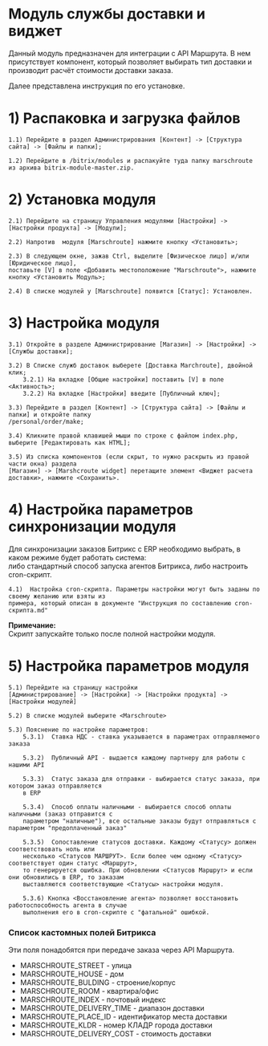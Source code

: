 # Модуль службы доставки и виджет

Данный модуль предназначен для интеграции с API Маршрута. 
В нем присутствует компонент, который позволяет выбирать  тип доставки и производит расчёт стоимости доставки заказа.

Далее представлена инструкция по его установке.

# 1) Распаковка и загрузка файлов
 
	1.1) Перейдите в раздел Администрирования [Контент] -> [Структура сайта] -> [Файлы и папки];

	1.2) Перейдите в /bitrix/modules и распакуйте туда папку marschroute из архива bitrix-module-master.zip.

# 2) Установка модуля

	2.1) Перейдите на страницу Управления модулями [Настройки] -> [Настройки продукта] -> [Модули];

	2.2) Напротив  модуля [Marschroute] нажмите кнопку <Установить>;

	2.3) В следующем окне, зажав Ctrl, выделите [Физическое лицо] и/или [Юридическое лицо],   
	поставьте [V] в поле <Добавить местоположение "Marschroute">, нажмите кнопку <Установить Модуль>;
	
	2.4) В списке модулей у [Marschroute] появится [Статус]: Установлен.

# 3) Настройка модуля

	3.1) Откройте в разделе Администрирование [Магазин] -> [Настройки] -> [Службы доставки];

	3.2) В Списке служб доставок выберете [Доставка Marchroute], двойной клик;
		3.2.1) На вкладке [Общие настройки] поставить [V] в поле <Активность>;
		3.2.2) На вкладке [Настройки] введите [Публичный ключ];

	3.3) Перейдите в раздел [Контент] -> [Структура сайта] -> [Файлы и папки] и откройте папку  
	/personal/order/make;

	3.4) Кликните правой клавишей мыши по строке с файлом index.php, выберите [Редактировать как HTML];	

	3.5) Из списка компонентов (если скрыт, то нужно раскрыть из правой части окна) раздела   
	[Магазин] -> [Marshcroute widget] перетащите элемент <Виджет расчета доставки>, нажмите <Сохранить>.

# 4) Настройка параметров синхронизации модуля 
 
Для синхронизации заказов Битрикс с ERP необходимо выбрать, в каком режиме будет работать система:   
либо стандартный способ запуска агентов Битрикса, либо настроить cron-скрипт.

	4.1)  Настройка cron-скрипта. Параметры настройки могут быть заданы по своему желанию или взяты из  
	примера, который описан в документе "Инструкция по составлению cron-скрипта.md"
	
__Примечание:__     
	Скрипт запускайте только после полной настройки модуля.
		
# 5) Настройка параметров модуля

	5.1) Перейдите на страницу настройки  
	[Администрирование] -> [Настройки] -> [Настройки продукта] -> [Настройки модулей]
	
	5.2) В списке модулей выберите <Marschroute>
	
	5.3) Пояснение по настройке параметров:
		5.3.1)  Ставка НДС - ставка указывается в параметрах отправляемого заказа
		
		5.3.2) 	Публичный API - выдается каждому партнеру для работы с нашими API
		
		5.3.3)	Статус заказа для отправки - выбирается статус заказа, при котором заказ отправляется  
		в ERP
		
		5.3.4)  Способ оплаты наличными - выбирается способ оплаты наличными (заказ отправится с  
		параметром "наличные"), все остальные заказы будут отправляться с параметром "предоплаченный заказ"
		
		5.3.5)  Сопоставление статусов доставки. Каждому <Статусу> должен соответствовать ноль или  
		несколько <Статусов МАРШРУТ>. Если более чем одному <Статусу> соответствует один статус <Маршрут>,  
		то генерируется ошибка. При обновлении <Статусов Маршрут> и если они обновились в ERP, то заказам   
		выставляются соответствующие <Статусы> настройки модуля.
		
		5.3.6) Кнопка <Восстановление агента> позволяет восстановить работоспособность агента в случае   
		выполнения его в cron-скрипте с "фатальной" ошибкой.


### Список кастомных полей Битрикса

Эти поля понадобятся при передаче заказа через API Маршрута.

* MARSCHROUTE_STREET - улица
* MARSCHROUTE_HOUSE - дом
* MARSCHROUTE_BULDING - строение/корпус
* MARSCHROUTE_ROOM - квартира/офис
* MARSCHROUTE_INDEX - почтовый индекс
* MARSCHROUTE_DELIVERY_TIME - диапазон доставки
* MARSCHROUTE_PLACE_ID - идентификатор места доставки
* MARSCHROUTE_KLDR - номер КЛАДР города доставки
* MARSCHROUTE_DELIVERY_COST - стоимость доставки

